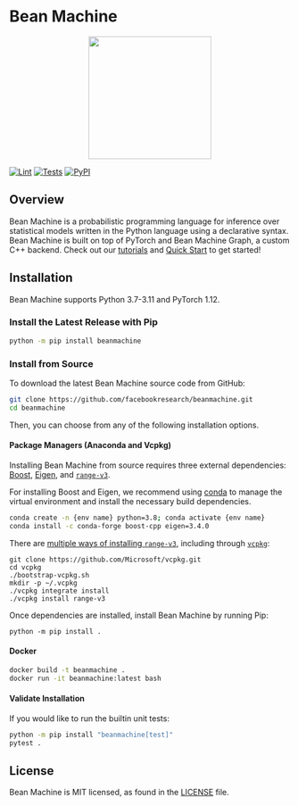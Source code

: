 # Bean Machine

<div align="center">
  <a href="http://beanmachine.org"> <img width="220px" height="220px" src="https://beanmachine.org/img/beanmachine.svg"></a>
</div>

[![Lint](https://github.com/facebookresearch/beanmachine/actions/workflows/lint.yml/badge.svg)](https://github.com/facebookresearch/beanmachine/actions/workflows/lint.yml)
[![Tests](https://github.com/facebookresearch/beanmachine/actions/workflows/test.yml/badge.svg)](https://github.com/facebookresearch/beanmachine/actions/workflows/test.yml)
[![PyPI](https://img.shields.io/pypi/v/beanmachine)](https://pypi.org/project/beanmachine)

## Overview

Bean Machine is a probabilistic programming language for inference over statistical
models written in the Python language using a declarative syntax. Bean Machine is built
on top of PyTorch and Bean Machine Graph, a custom C++ backend. Check out our
[tutorials](https://beanmachine.org/docs/overview/tutorials/Coin_flipping/CoinFlipping/)
and [Quick Start](https://beanmachine.org/docs/overview/quick_start/) to get started!

## Installation

Bean Machine supports Python 3.7-3.11 and PyTorch 1.12.

### Install the Latest Release with Pip

```bash
python -m pip install beanmachine
```

### Install from Source

To download the latest Bean Machine source code from GitHub:

```bash
git clone https://github.com/facebookresearch/beanmachine.git
cd beanmachine
```

Then, you can choose from any of the following installation options.

#### Package Managers (Anaconda and Vcpkg)

Installing Bean Machine from source requires three external dependencies:
[Boost](https://www.boost.org/),
[Eigen](https://eigen.tuxfamily.org/index.php?title=Main_Page), and
[`range-v3`](https://github.com/ericniebler/range-v3).

For installing Boost and Eigen, we recommend using
[conda](https://docs.conda.io/en/latest/) to manage the virtual environment and install
the necessary build dependencies.

```bash
conda create -n {env name} python=3.8; conda activate {env name}
conda install -c conda-forge boost-cpp eigen=3.4.0
```

There are
[multiple ways of installing `range-v3`](https://github.com/ericniebler/range-v3#building-range-v3---using-vcpkg),
including through [`vcpkg`](https://github.com/Microsoft/vcpkg):

```
git clone https://github.com/Microsoft/vcpkg.git
cd vcpkg
./bootstrap-vcpkg.sh
mkdir -p ~/.vcpkg
./vcpkg integrate install
./vcpkg install range-v3
```

Once dependencies are installed, install Bean Machine by running Pip:

```
python -m pip install .
```

#### Docker

```bash
docker build -t beanmachine .
docker run -it beanmachine:latest bash
```

#### Validate Installation

If you would like to run the builtin unit tests:

```bash
python -m pip install "beanmachine[test]"
pytest .
```

## License

Bean Machine is MIT licensed, as found in the [LICENSE](LICENSE) file.
